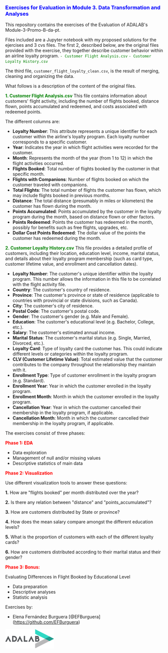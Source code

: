 ### <span style="color:blue">Exercises for Evaluation in Module 3. Data Transformation and Analyses 

This repository contains the exercises of the Evaluation of ADALAB's Module-3-Promo-B-da-pt.


Files included are a Jupyter notebook with my proposed solutions for the ejercises and 3 cvs files. The first 2, described below, are the original files provided with the exercise, they together describe customer behavior within an airline loyalty program. 
<span style="color:green">
    ```- Customer Flight Analysis.csv```
    ```- Customer Loyalty History.csv```

The third file, ```customer_flight_loyalty_clean.csv```, is the result of merging, cleaning and organizing the data.

What follows is a description of the content of the original files.

**<span style="color:green">1. Customer Flight Analysis.csv**
This file contains information about customers' flight activity, including the number of flights booked, distance flown, points accumulated and redeemed, and costs associated with redeemed points.

The different columns are:
- **Loyalty Number**: This attribute represents a unique identifier for each customer within the airline's loyalty program. Each loyalty number corresponds to a specific customer. 
- **Year**: Indicates the year in which flight activities were recorded for the customer.
- **Month**: Represents the month of the year (from 1 to 12) in which the flight activities occurred. 
- **Flights Booked**: Total number of flights booked by the customer in that specific month.
- **Flights with Companions**: Number of flights booked on which the customer traveled with companions.
- **Total Flights**: The total number of flights the customer has flown, which may include flights booked in previous months.
- **Distance**: The total distance (presumably in miles or kilometers) the customer has flown during the month.
- **Points Accumulated**: Points accumulated by the customer in the loyalty program during the month, based on distance flown or other factors.
- **Points Redeemed**: Points the customer has redeemed in the month, possibly for benefits such as free flights, upgrades, etc.
- **Dollar Cost Points Redeemed**: The dollar value of the points the customer has redeemed during the month.

**<span style="color:green">2. Customer Loyalty History.csv**
This file provides a detailed profile of customers, including their location, education level, income, marital status, and details about their loyalty program membership (such as card type, customer lifetime value, and enrollment and cancellation dates).

- **Loyalty Number**: The customer's unique identifier within the loyalty program. This number allows the information in this file to be correlated with the flight activity file.
- **Country**: The customer's country of residence.
- **Province**: The customer's province or state of residence (applicable to countries with provincial or state divisions, such as Canada).
- **City**: The customer's city of residence.
- **Postal Code**: The customer's postal code.
- **Gender**: The customer's gender (e.g. Male and Female).
- **Education**: The customer's educational level (e.g. Bachelor, College, etc.).
- **Salary**: The customer's estimated annual income.
- **Marital Status**: The customer's marital status (e.g. Single, Married, Divorced, etc.).
- **Loyalty Card**: Type of loyalty card the customer has. This could indicate different levels or categories within the loyalty program.
- **CLV (Customer Lifetime Value)**: Total estimated value that the customer contributes to the company throughout the relationship they maintain with it.
- **Enrollment Type**: Type of customer enrollment in the loyalty program (e.g. Standard). 
- **Enrollment Year**: Year in which the customer enrolled in the loyalty program.
- **Enrollment Month**: Month in which the customer enrolled in the loyalty program.
- **Cancellation Year**: Year in which the customer cancelled their membership in the loyalty program, if applicable. 
- **Cancellation Month**: Month in which the customer cancelled their membership in the loyalty program, if applicable.


The exercises consist of three phases:

**<span style="color:red">Phase 1: EDA**
- Data exploration
- Management of null and/or missing values
- Descriptive statistics of main data

**<span style="color:red">Phase 2: Visualization**

Use different visualization tools to answer these questions:

**1.** How are "flights booked" per month distributed over the year?

**2.** Is there any relation between "distance" and "points_accumulated"?

**3.** How are customers distributed by State or province?

**4.** How does the mean salary compare amongst the different education levels? 

**5.** What is the proportion of customers with each of the different loyalty cards?

**6.** How are customers distributed according to their marital status and their gender?

**<span style="color:red">Phase 3: Bonus:**

Evaluating Differences in Flight Booked by Educational Level
- Data preparation
- Descriptive analyses
- Statistic analysis




Exercises by:
- Elena Fernández Burguera
[@EFBurguera] (https://github.com/EFBurguera)

![logo adalab](adalab-logo.png)